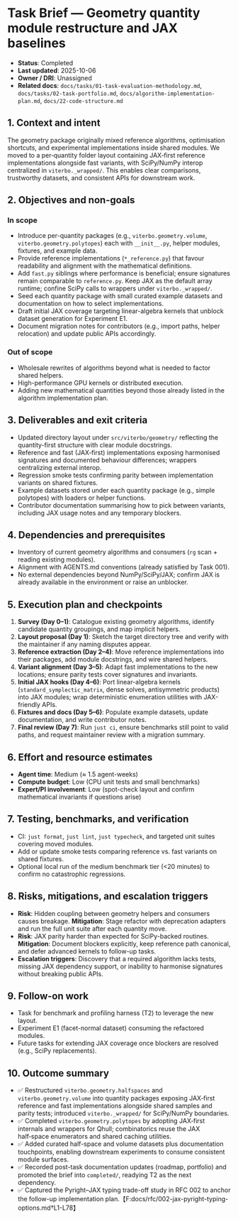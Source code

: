 # Task Brief — Geometry quantity module restructure and JAX baselines

- **Status**: Completed
- **Last updated**: 2025-10-06
- **Owner / DRI**: Unassigned
- **Related docs**: `docs/tasks/01-task-evaluation-methodology.md`,
  `docs/tasks/02-task-portfolio.md`, `docs/algorithm-implementation-plan.md`,
  `docs/22-code-structure.md`

## 1. Context and intent

The geometry package originally mixed reference algorithms, optimisation shortcuts, and experimental
implementations inside shared modules. We moved to a per‑quantity folder layout containing JAX‑first
reference implementations alongside fast variants, with SciPy/NumPy interop centralized in
`viterbo._wrapped/`. This enables clear comparisons, trustworthy datasets, and consistent APIs for
downstream work.

## 2. Objectives and non-goals

### In scope

- Introduce per-quantity packages (e.g., `viterbo.geometry.volume`, `viterbo.geometry.polytopes`)
  each with `__init__.py`, helper modules, fixtures, and example data.
- Provide reference implementations (`*_reference.py`) that favour readability and alignment with
  the mathematical definitions.
- Add `fast.py` siblings where performance is beneficial; ensure signatures remain comparable to
  `reference.py`. Keep JAX as the default array runtime; confine SciPy calls to wrappers under
  `viterbo._wrapped/`.
- Seed each quantity package with small curated example datasets and documentation on how to select
  implementations.
- Draft initial JAX coverage targeting linear-algebra kernels that unblock dataset generation for
  Experiment E1.
- Document migration notes for contributors (e.g., import paths, helper relocation) and update
  public APIs accordingly.

### Out of scope

- Wholesale rewrites of algorithms beyond what is needed to factor shared helpers.
- High-performance GPU kernels or distributed execution.
- Adding new mathematical quantities beyond those already listed in the algorithm implementation
  plan.

## 3. Deliverables and exit criteria

- Updated directory layout under `src/viterbo/geometry/` reflecting the quantity-first structure
  with clear module docstrings.
- Reference and fast (JAX‑first) implementations exposing harmonised signatures and documented
  behaviour differences; wrappers centralizing external interop.
- Regression smoke tests confirming parity between implementation variants on shared fixtures.
- Example datasets stored under each quantity package (e.g., simple polytopes) with loaders or
  helper functions.
- Contributor documentation summarising how to pick between variants, including JAX usage notes and
  any temporary blockers.

## 4. Dependencies and prerequisites

- Inventory of current geometry algorithms and consumers (`rg` scan + reading existing modules).
- Alignment with AGENTS.md conventions (already satisfied by Task 001).
- No external dependencies beyond NumPy/SciPy/JAX; confirm JAX is already available in the
  environment or raise an unblocker.

## 5. Execution plan and checkpoints

1. **Survey (Day 0–1)**: Catalogue existing geometry algorithms, identify candidate quantity
   groupings, and map implicit helpers.
1. **Layout proposal (Day 1)**: Sketch the target directory tree and verify with the maintainer if
   any naming disputes appear.
1. **Reference extraction (Day 2–4)**: Move reference implementations into their packages, add
   module docstrings, and wire shared helpers.
1. **Variant alignment (Day 3–5)**: Adapt fast implementations to the new locations; ensure parity
   tests cover signatures and invariants.
1. **Initial JAX hooks (Day 4–6)**: Port linear-algebra kernels (`standard_symplectic_matrix`, dense
   solves, antisymmetric products) into JAX modules; wrap deterministic enumeration utilities with
   JAX-friendly APIs.
1. **Fixtures and docs (Day 5–6)**: Populate example datasets, update documentation, and write
   contributor notes.
1. **Final review (Day 7)**: Run `just ci`, ensure benchmarks still point to valid paths, and
   request maintainer review with a migration summary.

## 6. Effort and resource estimates

- **Agent time**: Medium (≈ 1.5 agent-weeks)
- **Compute budget**: Low (CPU unit tests and small benchmarks)
- **Expert/PI involvement**: Low (spot-check layout and confirm mathematical invariants if questions
  arise)

## 7. Testing, benchmarks, and verification

- CI: `just format`, `just lint`, `just typecheck`, and targeted unit suites covering moved modules.
- Add or update smoke tests comparing reference vs. fast variants on shared fixtures.
- Optional local run of the medium benchmark tier (\<20 minutes) to confirm no catastrophic
  regressions.

## 8. Risks, mitigations, and escalation triggers

- **Risk**: Hidden coupling between geometry helpers and consumers causes breakage. **Mitigation**:
  Stage refactor with deprecation adapters and run the full unit suite after each quantity move.
- **Risk**: JAX parity harder than expected for SciPy-backed routines. **Mitigation**: Document
  blockers explicitly, keep reference path canonical, and defer advanced kernels to follow-up tasks.
- **Escalation triggers**: Discovery that a required algorithm lacks tests, missing JAX dependency
  support, or inability to harmonise signatures without breaking public APIs.

## 9. Follow-on work

- Task for benchmark and profiling harness (T2) to leverage the new layout.
- Experiment E1 (facet-normal dataset) consuming the refactored modules.
- Future tasks for extending JAX coverage once blockers are resolved (e.g., SciPy replacements).

## 10. Outcome summary

- ✅ Restructured `viterbo.geometry.halfspaces` and `viterbo.geometry.volume` into quantity packages
  exposing JAX‑first reference and fast implementations alongside shared samples and parity tests;
  introduced `viterbo._wrapped/` for SciPy/NumPy boundaries.
- ✅ Completed `viterbo.geometry.polytopes` by adopting JAX‑first internals and wrappers for Qhull;
  combinatorics reuse the JAX half‑space enumerators and shared caching utilities.
- ✅ Added curated half-space and volume datasets plus documentation touchpoints, enabling
  downstream experiments to consume consistent module surfaces.
- ✅ Recorded post-task documentation updates (roadmap, portfolio) and promoted the brief into
  `completed/`, readying T2 as the next dependency.
- ✅ Captured the Pyright–JAX typing trade-off study in RFC 002 to anchor the follow-up
  implementation plan.【F:docs/rfc/002-jax-pyright-typing-options.md†L1-L78】
